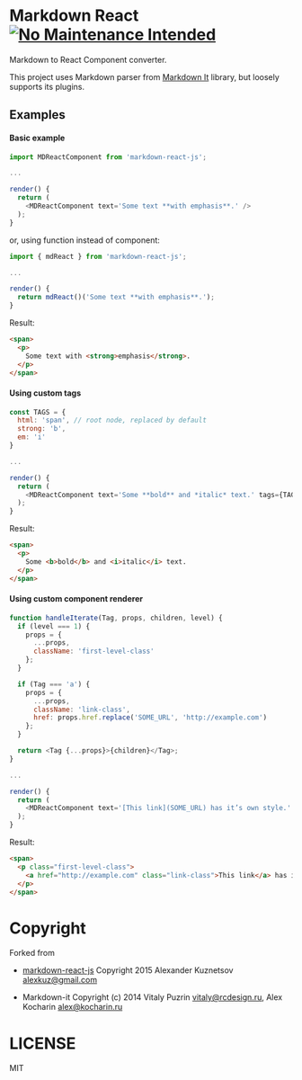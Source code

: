 # Markdown React [![No Maintenance Intended](http://unmaintained.tech/badge.svg)](http://unmaintained.tech/)

Markdown to React Component converter.

This project uses Markdown parser from
[Markdown It](https://github.com/markdown-it/markdown-it)
library, but loosely supports its plugins.

## Examples

#### Basic example

```js
import MDReactComponent from 'markdown-react-js';

...

render() {
  return (
    <MDReactComponent text='Some text **with emphasis**.' />   
  );
}
```

or, using function instead of component:

```js
import { mdReact } from 'markdown-react-js';

...

render() {
  return mdReact()('Some text **with emphasis**.');
}
```

Result:

```html
<span>
  <p>
    Some text with <strong>emphasis</strong>.
  </p>
</span>
```

#### Using custom tags

```js
const TAGS = {
  html: 'span', // root node, replaced by default
  strong: 'b',
  em: 'i'
}

...

render() {
  return (
    <MDReactComponent text='Some **bold** and *italic* text.' tags={TAGS} />   
  );
}
```

Result:

```html
<span>
  <p>
    Some <b>bold</b> and <i>italic</i> text.
  </p>
</span>

```

#### Using custom component renderer

```js
function handleIterate(Tag, props, children, level) {
  if (level === 1) {
    props = {
      ...props,
      className: 'first-level-class'
    };
  }

  if (Tag === 'a') {
    props = {
      ...props,
      className: 'link-class',
      href: props.href.replace('SOME_URL', 'http://example.com')
    };
  }

  return <Tag {...props}>{children}</Tag>;
}

...

render() {
  return (
    <MDReactComponent text='[This link](SOME_URL) has it’s own style.' onIterate={handleIterate} />   
  );
}
```

Result:

```html
<span>
  <p class="first-level-class">
    <a href="http://example.com" class="link-class">This link</a> has it’s own style.
  </p>
</span>

```

# Copyright

Forked from
- [markdown-react-js](https://github.com/alexkuz/markdown-react-js)
Copyright 2015 Alexander Kuznetsov <alexkuz@gmail.com>

- Markdown-it
Copyright (c) 2014 Vitaly Puzrin <vitaly@rcdesign.ru>, Alex Kocharin <alex@kocharin.ru>

# LICENSE
MIT
